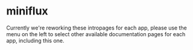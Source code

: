 # miniflux

Currently we're reworking these intropages for each app, please use the menu on the left to select other available documentation pages for each app, including this one.
